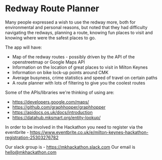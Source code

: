 # Redway Route Planner

Many people expressed a wish to use the redway more, both for environmental and personal reasons, but noted that they had difficulty navigating the redways, planning a route, knowing fun places to visit and knowing where were the safest places to go.

The app will have:
- Map of the redway routes - possibly driven by the API of the openstreetmap or Google Maps API
- Information on the location of great places to visit in Milton Keynes
- Information on bike lock-up points around CMK
- Average busyness, crime statistics and speed of travel on certain paths
- A route planner with lots of filtering to give you the coolest routes

Some of the APIs/libraries we're thinking of using are:
- https://developers.google.com/maps/
- https://github.com/graphhopper/graphhopper
- https://apidocs.os.uk/docs/introduction
- https://datahub.mksmart.org/entity-lookup/

In order to be involved in the Hackathon you need to register via the eventbrite - https://www.eventbrite.co.uk/e/milton-keynes-hackathon-registration-25303276782

Our slack group is - https://mkhackathon.slack.com
Our email is hello@mkhackathon.com
